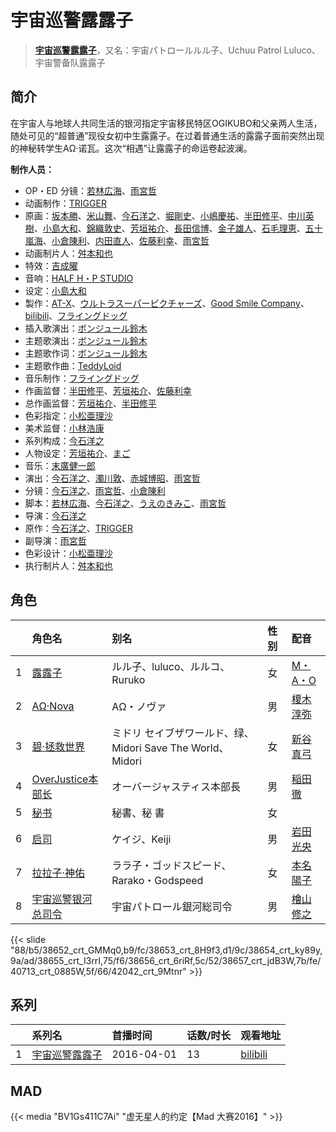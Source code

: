 # 宇宙巡警露露子


> <u>**[宇宙巡警露露子](https://bgm.tv/subject/168204)**</u>，又名：宇宙パトロールルル子、Uchuu Patrol Luluco、宇宙警备队露露子

## 简介

在宇宙人与地球人共同生活的银河指定宇宙移民特区OGIKUBO和父亲两人生活，随处可见的“超普通”现役女初中生露露子。在过着普通生活的露露子面前突然出现的神秘转学生AΩ·诺瓦。这次“相遇”让露露子的命运卷起波澜。

**制作人员：**
- OP・ED 分镜：[若林広海](https://bgm.tv/person/23641)、[雨宮哲](https://bgm.tv/person/12578)
- 动画制作：[TRIGGER](https://bgm.tv/person/8008)
- 原画：[坂本勝](https://bgm.tv/person/26341)、[米山舞](https://bgm.tv/person/12580)、[今石洋之](https://bgm.tv/person/1755)、[堀剛史](https://bgm.tv/person/12189)、[小嶋慶祐](https://bgm.tv/person/12515)、[半田修平](https://bgm.tv/person/14512)、[中川英樹](https://bgm.tv/person/21549)、[小島大和](https://bgm.tv/person/14525)、[錦織敦史](https://bgm.tv/person/3223)、[芳垣祐介](https://bgm.tv/person/11388)、[長田信博](https://bgm.tv/person/41812)、[金子雄人](https://bgm.tv/person/22286)、[石毛理恵](https://bgm.tv/person/32898)、[五十嵐海](https://bgm.tv/person/21368)、[小倉陳利](https://bgm.tv/person/11403)、[内田直人](https://bgm.tv/person/40888)、[佐藤利幸](https://bgm.tv/person/3205)、[雨宮哲](https://bgm.tv/person/12578)
- 动画制片人：[舛本和也](https://bgm.tv/person/27237)
- 特效：[吉成曜](https://bgm.tv/person/9752)
- 音响：[HALF H・P STUDIO](https://bgm.tv/person/13619)
- 设定：[小島大和](https://bgm.tv/person/14525)
- 製作：[AT-X](https://bgm.tv/person/230)、[ウルトラスーパーピクチャーズ](https://bgm.tv/person/12614)、[Good Smile Company](https://bgm.tv/person/9020)、[bilibili](https://bgm.tv/person/19232)、[フライングドッグ](https://bgm.tv/person/3440)
- 插入歌演出：[ボンジュール鈴木](https://bgm.tv/person/16202)
- 主题歌演出：[ボンジュール鈴木](https://bgm.tv/person/16202)
- 主题歌作词：[ボンジュール鈴木](https://bgm.tv/person/16202)
- 主题歌作曲：[TeddyLoid](https://bgm.tv/person/10799)
- 音乐制作：[フライングドッグ](https://bgm.tv/person/3440)
- 作画监督：[半田修平](https://bgm.tv/person/14512)、[芳垣祐介](https://bgm.tv/person/11388)、[佐藤利幸](https://bgm.tv/person/3205)
- 总作画监督：[芳垣祐介](https://bgm.tv/person/11388)、[半田修平](https://bgm.tv/person/14512)
- 色彩指定：[小松亜理沙](https://bgm.tv/person/24271)
- 美术监督：[小林浩康](https://bgm.tv/person/24272)
- 系列构成：[今石洋之](https://bgm.tv/person/1755)
- 人物设定：[芳垣祐介](https://bgm.tv/person/11388)、[まご](https://bgm.tv/person/48320)
- 音乐：[末廣健一郎](https://bgm.tv/person/10850)
- 演出：[今石洋之](https://bgm.tv/person/1755)、[濁川敦](https://bgm.tv/person/19237)、[赤城博昭](https://bgm.tv/person/20175)、[雨宮哲](https://bgm.tv/person/12578)
- 分镜：[今石洋之](https://bgm.tv/person/1755)、[雨宮哲](https://bgm.tv/person/12578)、[小倉陳利](https://bgm.tv/person/11403)
- 脚本：[若林広海](https://bgm.tv/person/23641)、[今石洋之](https://bgm.tv/person/1755)、[うえのきみこ](https://bgm.tv/person/11266)、[雨宮哲](https://bgm.tv/person/12578)
- 导演：[今石洋之](https://bgm.tv/person/1755)
- 原作：[今石洋之](https://bgm.tv/person/1755)、[TRIGGER](https://bgm.tv/person/8008)
- 副导演：[雨宮哲](https://bgm.tv/person/12578)
- 色彩设计：[小松亜理沙](https://bgm.tv/person/24271)
- 执行制片人：[舛本和也](https://bgm.tv/person/27237)

## 角色

|     |   角色名   |   别名  | 性别 |  配音  |
|:--- |:------  |:----      |:---  |:--   |
| 1 | [露露子](https://bgm.tv/character/38652) | ルル子、luluco、ルルコ、Ruruko | 女 | [M・A・O](https://bgm.tv/person/10887) |
| 2 | [ΑΩ·Nova](https://bgm.tv/character/38653) | ΑΩ・ノヴァ | 男 | [榎木淳弥](https://bgm.tv/person/16353) |
| 3 | [碧·拯救世界](https://bgm.tv/character/38654) | ミドリ セイブザワールド、绿、Midori Save The World、Midori | 女 | [新谷真弓](https://bgm.tv/person/4318) |
| 4 | [OverJustice本部长](https://bgm.tv/character/38655) | オーバージャスティス本部長 | 男 | [稲田徹](https://bgm.tv/person/4373) |
| 5 | [秘书](https://bgm.tv/character/38656) | 秘書、秘 書 | 女 |  |
| 6 | [启司](https://bgm.tv/character/38657) | ケイジ、Keiji | 男 | [岩田光央](https://bgm.tv/person/3889) |
| 7 | [拉拉子·神佑](https://bgm.tv/character/40713) | ララ子・ゴッドスピード、Rarako・Godspeed | 女 | [本名陽子](https://bgm.tv/person/4539) |
| 8 | [宇宙巡警银河总司令](https://bgm.tv/character/42042) | 宇宙パトロール銀河総司令 | 男 | [檜山修之](https://bgm.tv/person/4105) |

{{< slide "88/b5/38652_crt_GMMq0,b9/fc/38653_crt_8H9f3,d1/9c/38654_crt_ky89y,9a/ad/38655_crt_I3rrI,75/f6/38656_crt_6riRf,5c/52/38657_crt_jdB3W,7b/fe/40713_crt_0885W,5f/66/42042_crt_9Mtnr" >}}

## 系列

|     | 系列名     | 首播时间       | 话数/时长 | 观看地址                                                      |
|:----|:--------|:-----------|:------|:----------------------------------------------------------|
| 1   |[宇宙巡警露露子](https://bgm.tv/subject/168204)| 2016-04-01 | 13    | [bilibili](https://www.bilibili.com/bangumi/play/ep85745) |

## MAD

{{< media  "BV1Gs411C7Ai"
"虚无星人的约定【Mad 大赛2016】"  >}}
